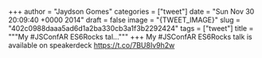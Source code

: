 
+++
author = "Jaydson Gomes"
categories = ["tweet"]
date = "Sun Nov 30 20:09:40 +0000 2014"
draft = false
image = "{TWEET_IMAGE}"
slug = "402c0988daaa5ad6d1a2ba330cb3a1f3b2292424"
tags = ["tweet"]
title = """My #JSConfAR ES6Rocks tal..."""
+++
My #JSConfAR ES6Rocks talk is available on speakerdeck https://t.co/7BU8Iv9h2w
